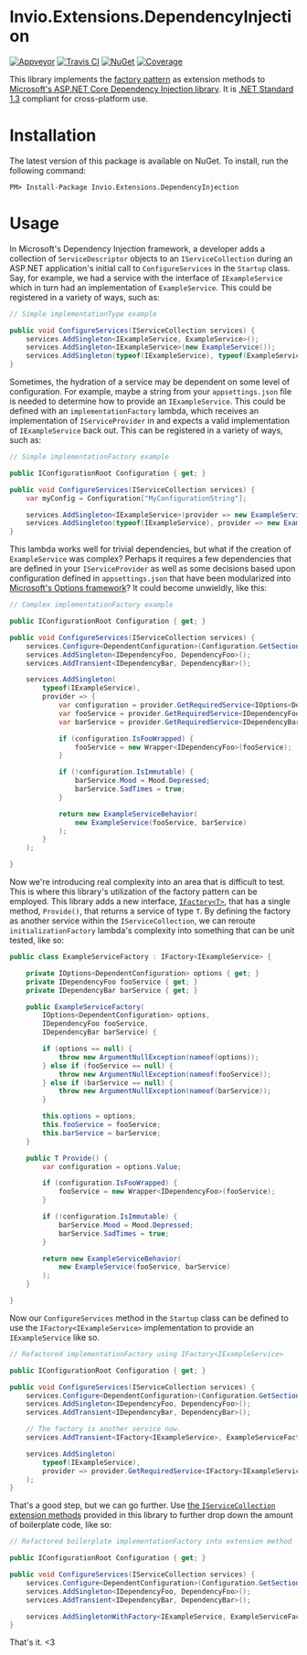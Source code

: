 # Invio.Extensions.DependencyInjection

[![Appveyor](https://ci.appveyor.com/api/projects/status/26pr0w6y0jw2p3rn/branch/master?svg=true)](https://ci.appveyor.com/project/carusology/invio-extensions-dependencyinjection/branch/master)
[![Travis CI](https://img.shields.io/travis/invio/Invio.Extensions.DependencyInjection.svg?maxAge=3600&label=travis)](https://travis-ci.org/invio/Invio.Extensions.DependencyInjection)
[![NuGet](https://img.shields.io/nuget/v/Invio.Extensions.DependencyInjection.svg)](https://www.nuget.org/packages/Invio.Extensions.DependencyInjection/)
[![Coverage](https://coveralls.io/repos/github/invio/Invio.Extensions.DependencyInjection/badge.svg)](https://coveralls.io/github/invio/Invio.Extensions.DependencyInjection)

This library implements the [factory pattern](https://en.wikipedia.org/wiki/Factory_\(object-oriented\_programming\)) as extension methods to [Microsoft's ASP.NET Core Dependency Injection library](https://docs.asp.net/en/latest/fundamentals/dependency-injection.html). It is [.NET Standard 1.3](https://docs.microsoft.com/en-us/dotnet/articles/standard/library) compliant for cross-platform use.

# Installation
The latest version of this package is available on NuGet. To install, run the following command:

```
PM> Install-Package Invio.Extensions.DependencyInjection
```

# Usage

In Microsoft's Dependency Injection framework, a developer adds a collection of `ServiceDescriptor` objects to an `IServiceCollection` during an ASP.NET application's initial call to `ConfigureServices` in the `Startup` class. Say, for example, we had a service with the interface of `IExampleService` which in turn had an implementation of `ExampleService`. This could be registered in a variety of ways, such as:

```csharp
// Simple implementationType example

public void ConfigureServices(IServiceCollection services) {
    services.AddSingleton<IExampleService, ExampleService>();
    services.AddSingleton<IExampleService>(new ExampleService());
    services.AddSingleton(typeof(IExampleService), typeof(ExampleService));
}
```

Sometimes, the hydration of a service may be dependent on some level of configuration. For example, maybe a string from your `appsettings.json` file is needed to determine how to provide an `IExampleService`. This could be defined with an `implementationFactory` lambda, which receives an implementation of `IServiceProvider` in and expects a valid implementation of `IExampleService` back out. This can be registered in a variety of ways, such as:

```csharp
// Simple implementationFactory example

public IConfigurationRoot Configuration { get; }

public void ConfigureServices(IServiceCollection services) {
    var myConfig = Configuration["MyConfigurationString"];

    services.AddSingleton<IExampleService>(provider => new ExampleService(myConfig));
    services.AddSingleton(typeof(IExampleService), provider => new ExampleService(myConfig));
}
```

This lambda works well for trivial dependencies, but what if the creation of `ExampleService` was complex? Perhaps it requires a few dependencies that are defined in your `IServiceProvider` as well as some decisions based upon configuration defined in `appsettings.json` that have been modularized into [Microsoft's Options framework](https://docs.asp.net/en/latest/fundamentals/configuration.html)? It could become unwieldly, like this:

```csharp
// Complex implementationFactory example

public IConfigurationRoot Configuration { get; }

public void ConfigureServices(IServiceCollection services) {
    services.Configure<DependentConfiguration>(Configuration.GetSection("Dependent"));
    services.AddSingleton<IDependencyFoo, DependencyFoo>();
    services.AddTransient<IDependencyBar, DependencyBar>();

    services.AddSingleton(
        typeof(IExampleService),
        provider => {
            var configuration = provider.GetRequiredService<IOptions<DependentConfiguration>>().Value;
            var fooService = provider.GetRequiredService<IDependencyFoo>();
            var barService = provider.GetRequiredService<IDependencyBar>();

            if (configuration.IsFooWrapped) {
                fooService = new Wrapper<IDependencyFoo>(fooService);
            }

            if (!configuration.IsImmutable) {
                barService.Mood = Mood.Depressed;
                barService.SadTimes = true;
            }

            return new ExampleServiceBehavior(
                new ExampleService(fooService, barService)
            );
        }
    );

}
```

Now we're introducing real complexity into an area that is difficult to test. This is where this library's utilization of the factory pattern can be employed. This library adds a new interface, [`IFactory<T>`](https://github.com/invio/Invio.Extensions.DependencyInjection/blob/master/src/Invio.Extensions.DependencyInjection/IFactory.cs), that has a single method, `Provide()`, that returns a service of type `T`. By defining the factory as another service within the `IServiceCollection`, we can reroute `initializationFactory` lambda's complexity into something that can be unit tested, like so:

```csharp
public class ExampleServiceFactory : IFactory<IExampleService> {

    private IOptions<DependentConfiguration> options { get; }
    private IDependencyFoo fooService { get; }
    private IDependencyBar barService { get; }

    public ExampleServiceFactory(
        IOptions<DependentConfiguration> options,
        IDependencyFoo fooService,
        IDependencyBar barService) {

        if (options == null) {
            throw new ArgumentNullException(nameof(options));
        } else if (fooService == null) {
            throw new ArgumentNullException(nameof(fooService));
        } else if (barService == null) {
            throw new ArgumentNullException(nameof(barService));
        }

        this.options = options;
        this.fooService = fooService;
        this.barService = barService;
    }

    public T Provide() {
        var configuration = options.Value;

        if (configuration.IsFooWrapped) {
            fooService = new Wrapper<IDependencyFoo>(fooService);
        }

        if (!configuration.IsImmutable) {
            barService.Mood = Mood.Depressed;
            barService.SadTimes = true;
        }

        return new ExampleServiceBehavior(
            new ExampleService(fooService, barService)
        );
    }

}
```

Now our `ConfigureServices` method in the `Startup` class can be defined to use the `IFactory<IExampleService>` implementation to provide an `IExampleService` like so.

```csharp
// Refactored implementationFactory using IFactory<IExampleService>

public IConfigurationRoot Configuration { get; }

public void ConfigureServices(IServiceCollection services) {
    services.Configure<DependentConfiguration>(Configuration.GetSection("Dependent"));
    services.AddSingleton<IDependencyFoo, DependencyFoo>();
    services.AddTransient<IDependencyBar, DependencyBar>();

    // The factory is another service now.
    services.AddTransient<IFactory<IExampleService>, ExampleServiceFactory>();

    services.AddSingleton(
        typeof(IExampleService),
        provider => provider.GetRequiredService<IFactory<IExampleService>>().Provide()
    );
}
```

That's a good step, but we can go further. Use [the `IServiceCollection` extension methods](https://github.com/invio/Invio.Extensions.DependencyInjection/blob/master/src/Invio.Extensions.DependencyInjection/ServiceCollectionFactoryExtensions.cs) provided in this library to further drop down the amount of boilerplate code, like so:

```csharp
// Refactored boilerplate implementationFactory into extension method

public IConfigurationRoot Configuration { get; }

public void ConfigureServices(IServiceCollection services) {
    services.Configure<DependentConfiguration>(Configuration.GetSection("Dependent"));
    services.AddSingleton<IDependencyFoo, DependencyFoo>();
    services.AddTransient<IDependencyBar, DependencyBar>();

    services.AddSingletonWithFactory<IExampleService, ExampleServiceFactory>();
}
```

That's it. <3

